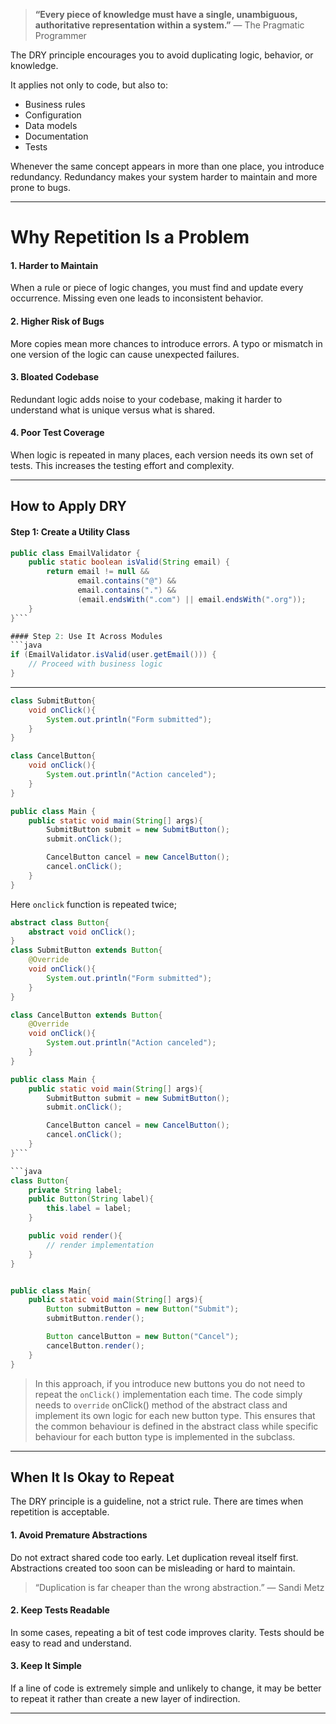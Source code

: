 
> **“Every piece of knowledge must have a single, unambiguous, authoritative representation within a system.”** — The Pragmatic Programmer

The DRY principle encourages you to avoid duplicating logic, behavior, or knowledge.

It applies not only to code, but also to:
- Business rules
- Configuration
- Data models
- Documentation
- Tests

Whenever the same concept appears in more than one place, you introduce redundancy. Redundancy makes your system harder to maintain and more prone to bugs.

---

# Why Repetition Is a Problem

#### 1. Harder to Maintain
When a rule or piece of logic changes, you must find and update every occurrence. Missing even one leads to inconsistent behavior.
#### 2. Higher Risk of Bugs
More copies mean more chances to introduce errors. A typo or mismatch in one version of the logic can cause unexpected failures.
#### 3. Bloated Codebase
Redundant logic adds noise to your codebase, making it harder to understand what is unique versus what is shared.
#### 4. Poor Test Coverage
When logic is repeated in many places, each version needs its own set of tests. This increases the testing effort and complexity.

---

## How to Apply DRY

#### Step 1: Create a Utility Class

```java 
public class EmailValidator {
    public static boolean isValid(String email) {
        return email != null &&
               email.contains("@") &&
               email.contains(".") &&
               (email.endsWith(".com") || email.endsWith(".org"));
    }
}```

#### Step 2: Use It Across Modules
```java
if (EmailValidator.isValid(user.getEmail())) {
    // Proceed with business logic
}
```

---

```java
class SubmitButton{
    void onClick(){
        System.out.println("Form submitted");
    }
}

class CancelButton{
    void onClick(){
        System.out.println("Action canceled");
    }
}

public class Main {
    public static void main(String[] args){
        SubmitButton submit = new SubmitButton();
        submit.onClick();

        CancelButton cancel = new CancelButton();
        cancel.onClick();
    }
}
```

 Here `onclick` function is repeated twice;

```java
abstract class Button{
    abstract void onClick();
}
class SubmitButton extends Button{ 
    @Override
    void onClick(){
        System.out.println("Form submitted");
    }
}

class CancelButton extends Button{
    @Override
    void onClick(){
        System.out.println("Action canceled");
    }
}

public class Main {
    public static void main(String[] args){
        SubmitButton submit = new SubmitButton();
        submit.onClick();

        CancelButton cancel = new CancelButton();
        cancel.onClick();
    }
}```

```java 
class Button{
    private String label;
    public Button(String label){
        this.label = label;
    }

    public void render(){
        // render implementation
    }
}


public class Main{
    public static void main(String[] args){
        Button submitButton = new Button("Submit");
        submitButton.render();

        Button cancelButton = new Button("Cancel");
        cancelButton.render();
    }
}
```

> In this approach, if you introduce new buttons you do not need to repeat the `onClick()` implementation each time. The code simply needs to `override` onClick() method of the abstract class and implement its own logic for each new button type. This ensures that the common behaviour is defined in the abstract class while specific behaviour for each button type is implemented in the subclass. 
  
---

## When It Is Okay to Repeat

The DRY principle is a guideline, not a strict rule. There are times when repetition is acceptable.
#### 1. Avoid Premature Abstractions
Do not extract shared code too early. Let duplication reveal itself first. Abstractions created too soon can be misleading or hard to maintain.

> “Duplication is far cheaper than the wrong abstraction.” — Sandi Metz
#### 2. Keep Tests Readable
In some cases, repeating a bit of test code improves clarity. Tests should be easy to read and understand.
#### 3. Keep It Simple
If a line of code is extremely simple and unlikely to change, it may be better to repeat it rather than create a new layer of indirection.

---